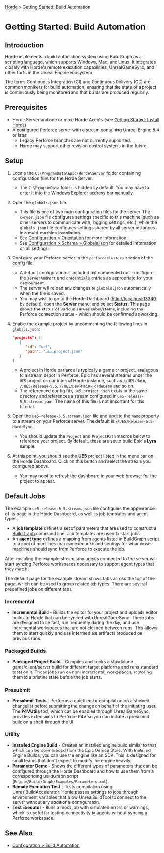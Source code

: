 [Horde](../../README.md) > Getting Started: Build Automation

# Getting Started: Build Automation

## Introduction

Horde implements a build automation system using BuildGraph as a scripting language, which supports Windows, Mac, and
Linux. It integrates closely with Horde's remote execution capabilities, UnrealGameSync, and other tools
in the Unreal Engine ecosystem.

The terms Continuous Integration (CI) and Continuous Delivery (CD) are common monikers for build automation,
ensuring that the state of a project is continuously being monitored and that builds are produced regularly.

## Prerequisites

* Horde Server and one or more Horde Agents (see [Getting Started: Install Horde](InstallHorde.md))
* A configured Perforce server with a stream containing Unreal Engine 5.4 or later.
  * Legacy Perforce branches are not currently supported.
  * Horde may support other revision control systems in the future.

## Setup

1. Locate the `C:\ProgramData\Epic\Horde\Server` folder containing configuration files for the Horde Server.
   * The `C:\ProgramData` folder is hidden by default. You may have to enter it into the Windows Explorer address bar manually.

2. Open the `globals.json` file.
   * This file is one of two main configuration files for the server. The `server.json` file configures settings
     specific to this machine (such as other servers to communicate with, logging settings, etc.), while the
     `globals.json` file configures settings shared by all server instances in a multi-machine installation.
   * See [Configuration > Orientation](../Config/Orientation.md) for more information.
   * See [Configuration > Schema > Globals.json](../Config/Schema/Globals.md) for detailed information on all
     settings.

3. Configure your Perforce server in the `perforceClusters` section of the config file.
   * A default configuration is included but commented out - configure the `serverAndPort` and
     `credentials` entries as appropriate for your deployment.
   * The server will reload any changes to `globals.json` automatically when the file is saved.
   * You may wish to go to the Horde Dashboard ([http://localhost:13340](http://localhost:13340) by default),
     open the **Server** menu, and select **Status**. This page shows the status of various server subsystems,
     including the Perforce connection status - which should be confirmed as working.

4. Enable the example project by uncommenting the following lines in `globals.json`:

   ```json
   "projects": [
      {
         "id": "ue5",
         "path": "ue5.project.json"
      }
   ]
   ```

   * A project in Horde parlance is typically a game or project, analagous to a stream depot in
   Perforce. Epic has several streams under the `UE5` project on our internal Horde instance, such as `//UE5/Main`,
   `//UE5/Release-5.5`, `//UE5/Dev-Main-HordeDemo` and so on.
   * The referenced config file, `ue5.project.json` exists in the same directory and references a stream configured
   in `ue5-release-5.5.stream.json`. The name of this file is not important for this tutorial.

5. Open the `ue5-release-5.5.stream.json` file and update the `name` property to a stream on your Perforce server.
   The default is `//UE5/Release-5.5-HordeSync`.
   * You should update the `Project` and `ProjectPath` macros below to reference your project. By
     default, these are set to build Epic's **Lyra** sample.

6. At this point, you should see the **UE5** project listed in the menu bar on the Horde Dashboard. Click on this
   button and select the stream you configured above.
   * You may need to refresh the dashboard in your web browser for the project to appear.

## Default Jobs

The example `ue5-release-5.5.stream.json` file configures the appearance of its page in the Horde Dashboard, as
well as job templates and agent types.

* A **job template** defines a set of parameters that are used to construct a
  [BuildGraph](https://docs.unrealengine.com/en-US/buildgraph-for-unreal-engine/) command line. Job templates
  are used to start jobs.
* An **agent type** defines a mapping from agents listed in BuildGraph script to a pool of machines that can
  execute it and settings for what those machines should sync from Perforce to execute the job.

After enabling the example stream, any agents connected to the server will start syncing Perforce workspaces
necessary to support agent types that they match.

The default page for the example stream shows tabs across the top of the page, which can be used
to group related job types. There are several predefined jobs on different tabs.

### Incremental

* **Incremental Build** - Builds the editor for your project and uploads editor builds to Horde that can be synced with
  UnrealGameSync. These jobs are designed to be fast, run frequently during the day, and use incremental workspaces that
  are not cleaned between runs. This allows them to start quickly and use intermediate artifacts produced on previous runs.

### Packaged Builds

* **Packaged Project Build** - Compiles and cooks a standalone game/client/server build for different target platforms
  and runs standard tests on it. These jobs run on non-incremental workspaces, restoring them to a
  pristine state before the job starts.

### Presubmit

* **Presubmit Tests** - Performs a quick editor compilation on a shelved changelist before submitting the change on
  behalf of the initiating user. The **P4VUtils** tool, which can be enabled through UnrealGameSync, provides extensions
  to Perforce P4V so you can initiate a presubmit build on a shelf through the UI.

### Utility

* **Installed Engine Build** - Creates an installed engine build similar to that which can be downloaded from the Epic
  Games Store. With Installed Engine Builds, you can use the engine like an SDK. This is designed for small teams that don't
  expect to modify the engine heavily.
* **Parameter Demo** - Shows the different types of parameters that can be configured through the Horde Dashboard and
  how to use them from a corresponding BuildGraph script (`Engine/Build/Graph/Examples/Parameters.xml`).
* **Remote Execution Test** - Tests compilation using UnrealBuildAccelerator. Horde passes settings to jobs through
  environment variables that allow UnrealBuildTool to connect to the server without any additional configuration.
* **Test Executor** - Runs a mock job with simulated errors or warnings, which is useful for testing connectivity to agents
  without syncing a Perforce workspace.

## See Also

* [Configuration > Build Automation](../Config/BuildAutomation.md)
